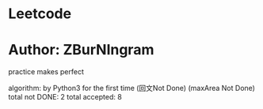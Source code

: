 # Leetcode
# Author: ZBurNIngram
practice makes perfect

algorithm:
	by Python3 for the first time 
	(回文Not Done)
	(maxArea Not Done)
	total not DONE: 2
	total accepted: 8
